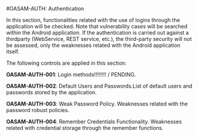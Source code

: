 
#OASAM-AUTH: Authentication

In this section, functionalities related with the use of logins through the application will be checked. Note that vulnerability cases will be searched within the Android application. If the authentication is carried out against a thirdparty (WebService, REST service, etc.), the third-party security will not be assessed, only the weaknesses related with the Android application itself.

The following controls are applied in this section:


**OASAM-AUTH-001**:  Login methods!!!!!!!! / PENDING.

**OASAM-AUTH-002**: Default Users and Passwords.List of default users and passwords stored by the application.

**OASAM-AUTH-003**: Weak Password Policy. Weaknesses related with the password robust policies.

**OASAM-AUTH-004**: Remember Credentials Functionality. Weaknesses related with credential storage through the remember functions.
